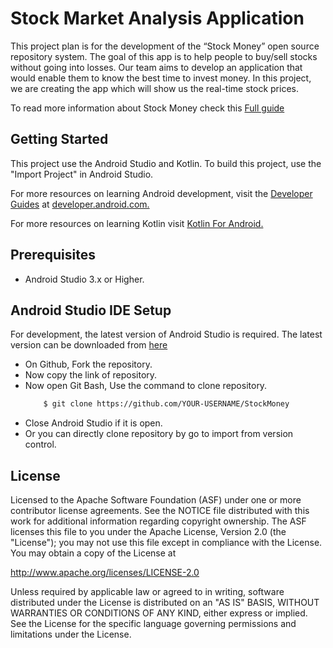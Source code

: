 # Stock Market Analysis Application

This project plan is for the development of the “Stock Money” open source repository
system. The goal of this app is to help people to buy/sell stocks without going into losses.
Our team aims to develop an application that would enable them to know the best time to invest money.
In this project, we are creating the app which will show us the real-time stock prices. 

To read more information about Stock Money check this [Full guide](https://github.com/shashwattpandeyy/StockMoney/blob/master/Docs/FullGuide.md)

## Getting Started
This project use the Android Studio and Kotlin. To build this project, use the "Import Project" in Android Studio.

  For more resources on learning Android development, visit the [Developer Guides](https://developer.android.com/guide/) 
  at [developer.android.com.](https://developer.android.com/)
  
  For more resources on learning Kotlin visit [Kotlin For Android.](https://kotlinlang.org/docs/reference/android-overview.html)

## Prerequisites
  - Android Studio 3.x or Higher.

## Android Studio IDE Setup
For development, the latest version of Android Studio is required. The latest version can be downloaded from [here](https://developer.android.com/studio/)

  - On Github, Fork the repository.
  - Now copy the link of repository.
  - Now open Git Bash, Use the command to clone repository.
    ```bash
        $ git clone https://github.com/YOUR-USERNAME/StockMoney
    ``` 
  - Close Android Studio if it is open.
  - Or you can directly clone repository by go to import from version control.
  
  ## License
  
Licensed to the Apache Software Foundation (ASF) under one or more contributor license agreements. See the NOTICE file distributed with this work for additional information regarding copyright ownership. The ASF licenses this file to you under the Apache License, Version 2.0 (the "License"); you may not use this file except in compliance with the License. You may obtain a copy of the License at

http://www.apache.org/licenses/LICENSE-2.0

Unless required by applicable law or agreed to in writing, software distributed under the License is distributed on an "AS IS" BASIS, WITHOUT WARRANTIES OR CONDITIONS OF ANY KIND, either express or implied. See the License for the specific language governing permissions and limitations under the License.
